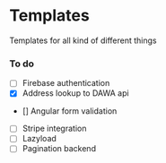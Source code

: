 # Templates
Templates for all kind of different things

### To do
- [ ] Firebase authentication
- [X] Address lookup to DAWA api
- [] Angular form validation
- [ ] Stripe integration
- [ ] Lazyload
- [ ] Pagination backend
